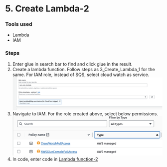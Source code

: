 <h1>5. Create Lambda-2</h1>
<p><h3>Tools used</h3>
<ul>
<li>Lambda</li>
<li>IAM</li>
</ul>
</p>

<p><h3>Steps</h3>
<ol>

  <li>Enter glue in search bar to find and click glue in the result.</li>
  <li>Create a lambda function. Follow steps as 3_Create_Lambda_1 for the same. For IAM role, instead of SQS, select cloud watch as service.</li>
  <img src="https://github.com/MithileshSanam/AWS/blob/main/project_steps/5_Create_Lambda_2/images/5.1.png?raw=true alt="Create lambda">

  <li>Navigate to IAM. For the role created above, select below permissions.</li>
  <img src="https://github.com/MithileshSanam/AWS/blob/main/project_steps/5_Create_Lambda_2/images/5.2.png?raw=true alt="Create lambda">
  <li>In code, enter code in <a href='https://github.com/MithileshSanam/AWS/blob/main/code/lambda_function_2.py'>Lambda function-2</a></li>
</ol>
</p>

